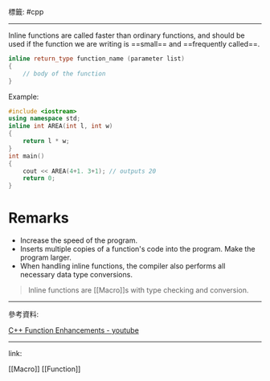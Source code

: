 標籤: #cpp 

---

Inline functions are called faster than ordinary functions, and should be used if the function we are writing is ==small== and ==frequently called==.

```cpp
inline return_type function_name (parameter list)
{
	// body of the function
}
```

Example:

```cpp
#include <iostream>
using namespace std;
inline int AREA(int l, int w)
{
	return l * w;
}
int main()
{
	cout << AREA(4+1. 3+1); // outputs 20
	return 0;
}
```

# Remarks

- Increase the speed of the program.
- Inserts multiple copies of a function's code into the program. Make the program larger.
- When handling inline functions, the compiler also performs all necessary data type conversions.

> Inline functions are [[Macro]]s with type checking and conversion.

---

參考資料:

[C++ Function Enhancements - youtube](https://youtu.be/VQdfD5xma0k)

---

link:

[[Macro]]
[[Function]]